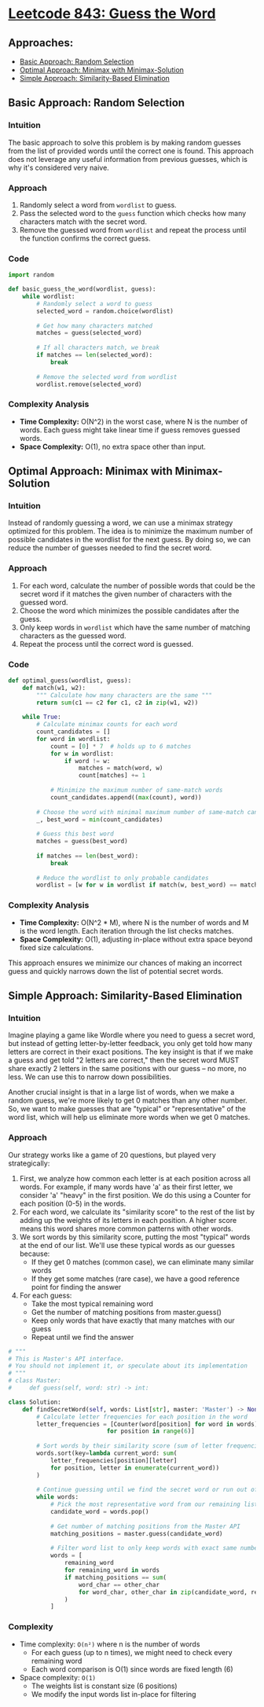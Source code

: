 # [Leetcode 843: Guess the Word](https://leetcode.com/problems/guess-the-word/)

## Approaches:
- [Basic Approach: Random Selection](#random-selection)
- [Optimal Approach: Minimax with Minimax-Solution](#minimax)
- [Simple Approach: Similarity-Based Elimination](#elimination)

## Basic Approach: Random Selection

### Intuition
The basic approach to solve this problem is by making random guesses from the list of provided words until the correct one is found. This approach does not leverage any useful information from previous guesses, which is why it's considered very naive.

### Approach
1. Randomly select a word from `wordlist` to guess.
2. Pass the selected word to the `guess` function which checks how many characters match with the secret word.
3. Remove the guessed word from `wordlist` and repeat the process until the function confirms the correct guess.

### Code
```python
import random

def basic_guess_the_word(wordlist, guess):
    while wordlist:
        # Randomly select a word to guess
        selected_word = random.choice(wordlist)
        
        # Get how many characters matched
        matches = guess(selected_word)
        
        # If all characters match, we break
        if matches == len(selected_word):
            break
        
        # Remove the selected word from wordlist
        wordlist.remove(selected_word)
```

### Complexity Analysis
- **Time Complexity:** O(N^2) in the worst case, where N is the number of words. Each guess might take linear time if guess removes guessed words.
- **Space Complexity:** O(1), no extra space other than input.

## Optimal Approach: Minimax with Minimax-Solution

### Intuition
Instead of randomly guessing a word, we can use a minimax strategy optimized for this problem. The idea is to minimize the maximum number of possible candidates in the wordlist for the next guess. By doing so, we can reduce the number of guesses needed to find the secret word.

### Approach
1. For each word, calculate the number of possible words that could be the secret word if it matches the given number of characters with the guessed word.
2. Choose the word which minimizes the possible candidates after the guess.
3. Only keep words in `wordlist` which have the same number of matching characters as the guessed word.
4. Repeat the process until the correct word is guessed.

### Code
```python
def optimal_guess(wordlist, guess):
    def match(w1, w2):
        """ Calculate how many characters are the same """
        return sum(c1 == c2 for c1, c2 in zip(w1, w2))
    
    while True:
        # Calculate minimax counts for each word
        count_candidates = []
        for word in wordlist:
            count = [0] * 7  # holds up to 6 matches
            for w in wordlist:
                if word != w:
                    matches = match(word, w)
                    count[matches] += 1
            
            # Minimize the maximum number of same-match words
            count_candidates.append((max(count), word))
        
        # Choose the word with minimal maximum number of same-match candidates
        _, best_word = min(count_candidates)
        
        # Guess this best word
        matches = guess(best_word)
        
        if matches == len(best_word):
            break
        
        # Reduce the wordlist to only probable candidates
        wordlist = [w for w in wordlist if match(w, best_word) == matches]
```

### Complexity Analysis
- **Time Complexity:** O(N^2 * M), where N is the number of words and M is the word length. Each iteration through the list checks matches.
- **Space Complexity:** O(1), adjusting in-place without extra space beyond fixed size calculations.

This approach ensures we minimize our chances of making an incorrect guess and quickly narrows down the list of potential secret words.

## Simple Approach: Similarity-Based Elimination

### Intuition

Imagine playing a game like Wordle where you need to guess a secret word, but instead of getting letter-by-letter feedback, you only get told how many letters are correct in their exact positions. The key insight is that if we make a guess and get told "2 letters are correct," then the secret word MUST share exactly 2 letters in the same positions with our guess – no more, no less. We can use this to narrow down possibilities.

Another crucial insight is that in a large list of words, when we make a random guess, we're more likely to get 0 matches than any other number. So, we want to make guesses that are "typical" or "representative" of the word list, which will help us eliminate more words when we get 0 matches.

### Approach

Our strategy works like a game of 20 questions, but played very strategically:

1.  First, we analyze how common each letter is at each position across all words. For example, if many words have 'a' as their first letter, we consider 'a' "heavy" in the first position. We do this using a Counter for each position (0-5) in the words.
2.  For each word, we calculate its "similarity score" to the rest of the list by adding up the weights of its letters in each position. A higher score means this word shares more common patterns with other words.
3.  We sort words by this similarity score, putting the most "typical" words at the end of our list. We'll use these typical words as our guesses because:
    -   If they get 0 matches (common case), we can eliminate many similar words
    -   If they get some matches (rare case), we have a good reference point for finding the answer
4.  For each guess:
    -   Take the most typical remaining word
    -   Get the number of matching positions from master.guess()
    -   Keep only words that have exactly that many matches with our guess
    -   Repeat until we find the answer

```python
# """
# This is Master's API interface.
# You should not implement it, or speculate about its implementation
# """
# class Master:
#     def guess(self, word: str) -> int:

class Solution:
    def findSecretWord(self, words: List[str], master: 'Master') -> None:
        # Calculate letter frequencies for each position in the word
        letter_frequencies = [Counter(word[position] for word in words) 
                            for position in range(6)]
        
        # Sort words by their similarity score (sum of letter frequencies)
        words.sort(key=lambda current_word: sum(
            letter_frequencies[position][letter] 
            for position, letter in enumerate(current_word))
        )
        
        # Continue guessing until we find the secret word or run out of words
        while words:
            # Pick the most representative word from our remaining list
            candidate_word = words.pop()
            
            # Get number of matching positions from the Master API
            matching_positions = master.guess(candidate_word)
            
            # Filter word list to only keep words with exact same number of matches
            words = [
                remaining_word
                for remaining_word in words
                if matching_positions == sum(
                    word_char == other_char 
                    for word_char, other_char in zip(candidate_word, remaining_word)
                )
            ]
```

### Complexity

-   Time complexity:  `O(n²)`  where n is the number of words
    -   For each guess (up to n times), we might need to check every remaining word
    -   Each word comparison is O(1) since words are fixed length (6)
-   Space complexity:  `O(1)`
    -   The weights list is constant size (6 positions)
    -   We modify the input words list in-place for filtering
